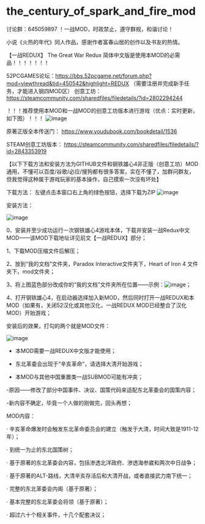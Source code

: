 # the_century_of_spark_and_fire_mod

讨论群：645059897
！一战MOD，时政禁止，遵守群规，和谐讨论！

小说《火热的年代》同人作品，感谢作者富春山居的创作以及书友的热情。

【一战REDUX】
The Great War Redux 简体中文版是使用本MOD的必需品！！！！！！！

52PCGAMES论坛：https://bbs.52pcgame.net/forum.php?mod=viewthread&tid=450542&highlight=REDUX （需要注册并完成新手任务，才能进入钢四MOD区）
创意工坊：https://steamcommunity.com/sharedfiles/filedetails/?id=2802294244

！！！推荐使用本MOD和一战MOD的创意工坊版本进行游戏（优点：实时更新，如下图）！！！
![image](https://user-images.githubusercontent.com/44506927/182624268-7272b803-d945-4231-8b76-1efd35781665.png)


原著正版全本传送门：
https://www.youdubook.com/bookdetail/1536

STEAM创意工坊版本：
https://steamcommunity.com/sharedfiles/filedetails/?id=2843353919

【以下下载方法和安装方法为GITHUB文件和钢铁雄心4非正版（创意工坊）MOD通用，不懂可以百度/谷歌/必应/搜狗都有很多答案，实在不懂了，加群问群友，但我觉得这种属于游戏玩家的基本操作，自己摸索一次没有坏处】

下载方法：
左键点击本窗口右上角的绿色按钮，选择下载为ZIP
![image](https://user-images.githubusercontent.com/44506927/182621019-eeb4ec70-b645-42e2-bf6a-d4d85f493082.png)

安装方法：

![image](https://user-images.githubusercontent.com/44506927/182621564-819cbccf-4d44-46a4-8c05-1cb8dc8b38d3.png)

0、安装并至少成功运行一次钢铁雄心4游戏本体，下载并安装一战Redux中文MOD——该MOD下载地址详见前文【一战REDUX】部分；

1、下载MOD压缩文件后解压；

2、放到“我的文档”文件夹，Paradox Interactive文件夹下，Heart of Iron 4 文件夹下，mod文件夹；

3、将上图蓝色部分改成你的“我的文档”文件夹所在位置——示例：![image](https://user-images.githubusercontent.com/44506927/182622546-4bc32140-e7a4-4c6e-a8f2-9c9c14f8fe68.png)；

4、打开钢铁雄心4，在启动器选择加入新MOD，然后同时打开一战REDUX和本MOD（如果有，关闭52汉化或其他汉化，一战REDUX MOD已经整合了汉化MOD）开始游戏；

安装后的效果，打勾的两个就是MOD文件：

![image](https://user-images.githubusercontent.com/44506927/182628516-d14eed51-c736-4bf8-a59f-190c8a509f89.png)




- 本MOD需要一战REDUX中文版才能使用；

- 东北革委会出现于“辛亥革命”，请选择大清开始游戏；

- 本MOD与其他中国重置类一战SUBMOD可能有冲突；

-原因——修改了部分中国事件、决议、国策代码来适配东北革委会的国策内容；

-新内容不确定，毕竟一个人做的刚做完，回头再想；

MOD内容：

· 辛亥革命爆发时会触发东北革命委员会的建立（触发于大清，时间大致是1911-12年）；

· 到统一为止的东北国策树；

· 基于原著的东北革委会内容，包括渗透北洋政府、渗透海参崴和两次中日战争；

· 基于原著的ALT-路线，大清辛亥存活后和大清开战，或者直接武力南下统一；

· 完整的东北革委会内阁（基于原著）；

· 基本完整的东北革委会将领（基于原著）；

· 超过六十个相关事件，十几个配套决议；
